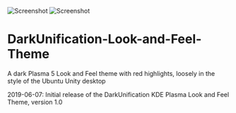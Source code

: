 ![Screenshot](https://i.imgur.com/LlExEbZ.png)
![Screenshot](https://i.imgur.com/5Oy9zJT.png)


# DarkUnification-Look-and-Feel-Theme
A dark Plasma 5 Look and Feel theme with red highlights, loosely in the style of the Ubuntu Unity desktop

2019-06-07: Initial release of the DarkUnification KDE Plasma Look and Feel Theme, version 1.0
